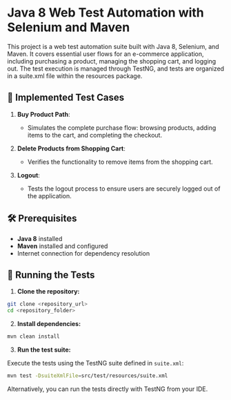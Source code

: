 # Java 8 Web Test Automation with Selenium and Maven

This project is a web test automation suite built with Java 8, Selenium, and Maven. It covers essential user flows for an e-commerce application, including purchasing a product, managing the shopping cart, and logging out. The test execution is managed through TestNG, and tests are organized in a suite.xml file within the resources package.

## 🧩 Implemented Test Cases

1. **Buy Product Path**:
   - Simulates the complete purchase flow: browsing products, adding items to the cart, and completing the checkout.

2. **Delete Products from Shopping Cart**:
   - Verifies the functionality to remove items from the shopping cart.

3. **Logout**:
   - Tests the logout process to ensure users are securely logged out of the application.

## 🛠️ Prerequisites

- **Java 8** installed
- **Maven** installed and configured
- Internet connection for dependency resolution

## 🏃 Running the Tests

1. **Clone the repository:**
```bash
git clone <repository_url>
cd <repository_folder>
```

2. **Install dependencies:**
```bash
mvn clean install
```

3. **Run the test suite:**

Execute the tests using the TestNG suite defined in `suite.xml`:
```bash
mvn test -DsuiteXmlFile=src/test/resources/suite.xml
```

Alternatively, you can run the tests directly with TestNG from your IDE.




